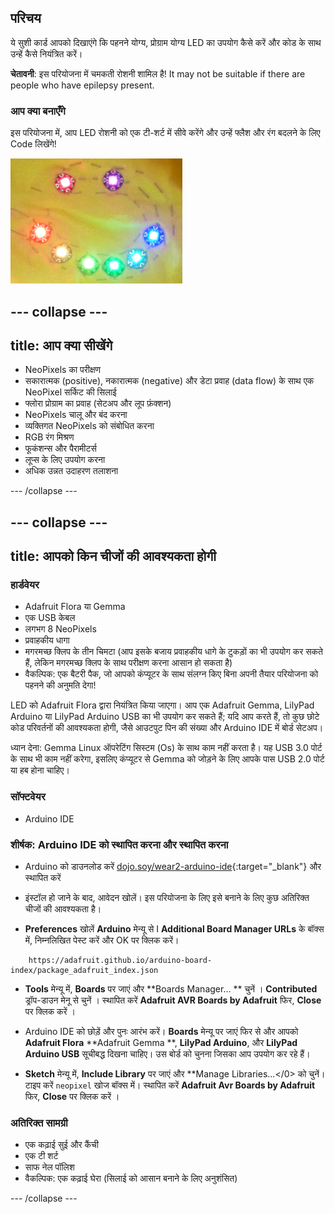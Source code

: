 ## परिचय

ये सुशी कार्ड आपको दिखाएंगे कि पहनने योग्य, प्रोग्राम योग्य LED का उपयोग कैसे करें और कोड के साथ उन्हें कैसे नियंत्रित करें।

**चेतावनी**: इस परियोजना में चमकती रोशनी शामिल है! It may not be suitable if there are people who have epilepsy present.

### आप क्या बनाएँगे

इस परियोजना में, आप LED रोशनी को एक टी-शर्ट में सीवे करेंगे और उन्हें फ्लैश और रंग बदलने के लिए Code लिखेंगे!

![एक टीशर्ट पर LEDs से बना एक रंगीन हस्ता हुआ चेहरा](images/rainbowSmile.png)

--- collapse ---
---
title: आप क्या सीखेंगे
---

+ NeoPixels का परीक्षण
+ सकारात्मक (positive), नकारात्मक (negative) और डेटा प्रवाह (data flow) के साथ एक NeoPixel सर्किट की सिलाई
+ फ्लोरा प्रोग्राम का प्रवाह (सेटअप और लूप फ़ंक्शन)
+ NeoPixels चालू और बंद करना
+ व्यक्तिगत NeoPixels को संबोधित करना
+ RGB रंग मिश्रण
+ फूकंशन्स और पैरामीटर्स
+ लूप्स के लिए उपयोग करना
+ अधिक उन्नत उदाहरण तलाशना

--- /collapse ---

--- collapse ---
---
title: आपको किन चीजों की आवश्यकता होगी
---

### हार्डवेयर

+ Adafruit Flora या Gemma
+ एक USB केबल
+ लगभग 8 NeoPixels
+ प्रवाहकीय धागा
+ मगरमच्छ क्लिप के तीन चिमटा (आप इसके बजाय प्रवाहकीय धागे के टुकड़ों का भी उपयोग कर सकते हैं, लेकिन मगरमच्छ क्लिप के साथ परीक्षण करना आसान हो सकता है)
+ वैकल्पिक: एक बैटरी पैक, जो आपको कंप्यूटर के साथ संलग्न किए बिना अपनी तैयार परियोजना को पहनने की अनुमति देगा!

LED को Adafruit Flora द्वारा नियंत्रित किया जाएगा। आप एक Adafruit Gemma, LilyPad Arduino या LilyPad Arduino USB का भी उपयोग कर सकते हैं; यदि आप करते हैं, तो कुछ छोटे कोड परिवर्तनों की आवश्यकता होगी, जैसे आउटपुट पिन की संख्या और Arduino IDE में बोर्ड सेटअप।

ध्यान देना: Gemma Linux ऑपरेटिंग सिस्टम (Os) के साथ काम नहीं करता है। यह USB 3.0 पोर्ट के साथ भी काम नहीं करेगा, इसलिए कंप्यूटर से Gemma को जोड़ने के लिए आपके पास USB 2.0 पोर्ट या हब होना चाहिए।

### सॉफ्टवेयर

+ Arduino IDE

### शीर्षक: Arduino IDE को स्थापित करना और स्थापित करना

+ Arduino को डाउनलोड करें [dojo.soy/wear2-arduino-ide](http://dojo.soy/wear2-arduino-ide){:target="_blank"} और स्थापित करें

+ इंस्टॉल हो जाने के बाद, आवेदन खोलें। इस परियोजना के लिए इसे बनाने के लिए कुछ अतिरिक्त चीजों की आवश्यकता है।

+ **Preferences** खोलें **Arduino** मेन्यू से I **Additional Board Manager URLs** के बॉक्स में, निम्नलिखित पेस्ट करें और OK पर क्लिक करें।

```
    https://adafruit.github.io/arduino-board-index/package_adafruit_index.json
```

+ **Tools** मेन्यू में, **Boards** पर जाएं और **Boards Manager... ** चुनें । **Contributed** ड्रॉप-डाउन मेनू से चुनें । स्थापित करें **Adafruit AVR Boards by Adafruit** फिर, **Close** पर क्लिक करें ।

+ Arduino IDE को छोड़ें और पुनः आरंभ करें। **Boards** मेन्यू पर जाएं फिर से और आपको **Adafruit Flora** **Adafruit Gemma **, **LilyPad Arduino**, और **LilyPad Arduino USB** सूचीबद्ध दिखना चाहिए। उस बोर्ड को चुनना जिसका आप उपयोग कर रहे हैं।

+ **Sketch** मेन्यू में, **Include Library** पर जाएं </strong>और **Manage Libraries...</0> को चुनें। टाइप करें ` neopixel ` खोज बॉक्स में। स्थापित करें **Adafruit Avr Boards by Adafruit** फिर, **Close** पर क्लिक करें ।</p></li> </ul>

### अतिरिक्त सामग्री

+ एक कढ़ाई सुई और कैंची
+ एक टी शर्ट
+ साफ नेल पॉलिश
+ वैकल्पिक: एक कढ़ाई घेरा (सिलाई को आसान बनाने के लिए अनुशंसित)

--- /collapse ---
